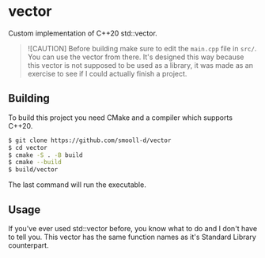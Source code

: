 # vector
Custom implementation of C++20 std::vector.

>![CAUTION]
>Before building make sure to edit the `main.cpp` file in `src/`. You can use the vector from there. It's designed this way because this vector is not supposed to be used as a library, it was made as an exercise to see if I could actually finish a project.

## Building
To build this project you need CMake and a compiler which supports C++20.

```bash
$ git clone https://github.com/smooll-d/vector
$ cd vector
$ cmake -S . -B build
$ cmake --build
$ build/vector
```

The last command will run the executable.

## Usage
If you've ever used std::vector before, you know what to do and I don't have to tell you. This vector has the same function names as it's Standard Library counterpart.
